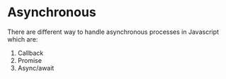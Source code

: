 # Asynchronous

There are different way to handle asynchronous processes in Javascript which are:

1. Callback
2. Promise
3. Async/await
